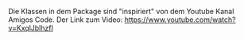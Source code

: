 Die Klassen in dem Package sind "inspiriert" von dem Youtube Kanal Amigos Code. 
Der Link zum Video: https://www.youtube.com/watch?v=KxqlJblhzfI
